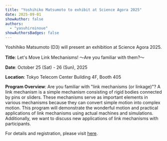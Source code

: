 ```yaml
---
title: "Yoshihiko Matsumoto to exhibit at Science Agora 2025"
date: 2025-09-01
showAuthor: false
authors:
  - "yasuhiroinoue"
showAuthorsBadges: false
---
```


Yoshihiko Matsumoto (D3) will present an exhibition at Science Agora 2025.

**Title**: Let's Move Link Mechanisms! ～Are you familiar with them?～

**Date**: October 25 (Sat) - 26 (Sun), 2025

**Location**: Tokyo Telecom Center Building 4F, Booth 405

**Program Overview**:
Are you familiar with "link mechanisms (or linkage)"? A link mechanism is a simple mechanism consisting of rigid bodies connected by pins or sliders. These mechanisms serve as important elements in various mechanisms because they can convert simple motion into complex motion. This program will demonstrate the wonderful motion and practical applications of link mechanisms using actual machines and simulations. Additionally, we want to discuss new applications of link mechanisms with participants.

For details and registration, please visit [here](https://peatix.com/event/4536321/).